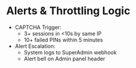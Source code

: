 # Alerts & Throttling Logic

- CAPTCHA Trigger:
  - 3+ sessions in <10s by same IP
  - 10+ failed PINs within 5 minutes
- Alert Escalation:
  - System logs to SuperAdmin webhook
  - Alert bell on Admin panel header
